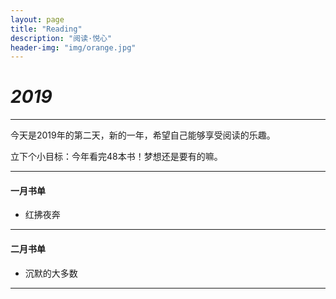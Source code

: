 ```yaml
---
layout: page
title: "Reading"
description: "阅读·悦心"
header-img: "img/orange.jpg"
---
```


# *2019*
---

今天是2019年的第二天，新的一年，希望自己能够享受阅读的乐趣。

立下个小目标：今年看完48本书！梦想还是要有的嘛。


---

#### 一月书单

* 红拂夜奔

---

#### 二月书单 

* 沉默的大多数

---


